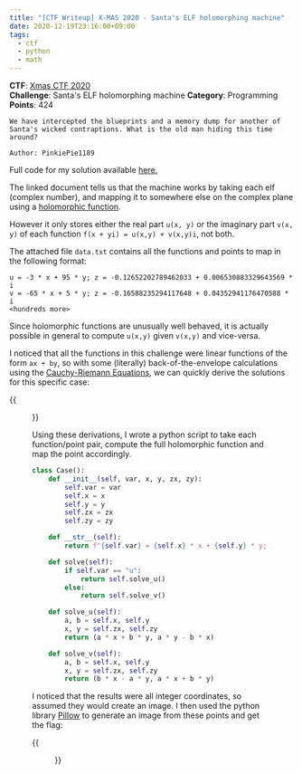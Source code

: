 ```yaml
---
title: "[CTF Writeup] X-MAS 2020 - Santa's ELF holomorphing machine"
date: 2020-12-19T23:16:00+09:00
tags:
  - ctf
  - python
  - math
---
```


**CTF**: [Xmas CTF 2020](https://xmas.htsp.ro/)  
**Challenge**: Santa's ELF holomorphing machine
**Category**: Programming  
**Points**: 424  

```
We have intercepted the blueprints and a memory dump for another of Santa's wicked contraptions. What is the old man hiding this time around?

Author: PinkiePie1189
```

Full code for my solution available [here.](https://gist.github.com/rynorris/dc9824b4a8bbbe947ec72db6e63a2501)

The linked document tells us that the machine works by taking each elf (complex number), and mapping it to somewhere else on the complex plane using a [holomorphic function](https://en.wikipedia.org/wiki/Holomorphic_function).

However it only stores either the real part `u(x, y)` or the imaginary part `v(x, y)` of each function `f(x + yi) = u(x,y) + v(x,y)i`, not both.

The attached file `data.txt` contains all the functions and points to map in the following format:

```
u = -3 * x + 95 * y; z = -0.12652202789462033 + 0.006530883329643569 * i
v = -65 * x + 5 * y; z = -0.16588235294117648 + 0.04352941176470588 * i
<hundreds more>
```

Since holomorphic functions are unusually well behaved, it is actually possible in general to compute `u(x,y)` given `v(x,y)` and vice-versa.

I noticed that all the functions in this challenge were linear functions of the form `ax + by`, so with some (literally) back-of-the-envelope calculations using the [Cauchy-Riemann Equations](https://en.wikipedia.org/wiki/Cauchy%E2%80%93Riemann_equations), we can quickly derive the solutions for this specific case:

{{<figure src="envelope.jpg" caption="Back of the envelope calculations" >}}

Using these derivations, I wrote a python script to take each function/point pair, compute the full holomorphic function and map the point accordingly.

```python
class Case():
    def __init__(self, var, x, y, zx, zy):
        self.var = var
        self.x = x
        self.y = y
        self.zx = zx
        self.zy = zy

    def __str__(self):
        return f"{self.var} = {self.x} * x + {self.y} * y; z = {self.zx} + {self.zy} * i"

    def solve(self):
        if self.var == "u":
            return self.solve_u()
        else:
            return self.solve_v()

    def solve_u(self):
        a, b = self.x, self.y
        x, y = self.zx, self.zy
        return (a * x + b * y, a * y - b * x)

    def solve_v(self):
        a, b = self.x, self.y
        x, y = self.zx, self.zy
        return (b * x - a * y, a * x + b * y)
```

I noticed that the results were all integer coordinates, so assumed they would create an image.  I then used the python library [Pillow](https://pillow.readthedocs.io/en/stable/) to generate an image from these points and get the flag:

{{<figure src="flag.png" caption="Flag" >}}

